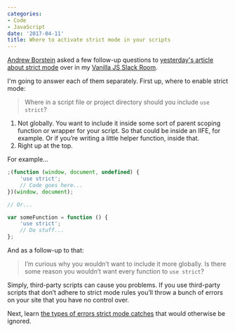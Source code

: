 ```yaml
---
categories:
- Code
- JavaScript
date: '2017-04-11'
title: Where to activate strict mode in your scripts
---
```


[Andrew Borstein](http://andrewborstein.com) asked a few follow-up questions to [yesterday's article about strict mode](/javascript-strict-mode-and-why-you-should-always-use-it/) over in my [Vanilla JS Slack Room](/vanilla-js-guidebook/).

I'm going to answer each of them separately. First up, where to enable strict mode:

> Where in a script file or project directory should you include `use strict`?

1. Not globally. You want to include it inside some sort of parent scoping function or wrapper for your script. So that could be inside an IIFE, for example. Or if you’re writing a little helper function, inside that.
2. Right up at the top.

For example...

```javascript
;(function (window, document, undefined) {
    'use strict';
    // Code goes here...
})(window, document);

// Or...

var someFunction = function () {
    'use strict';
    // Do stuff...
};
```

And as a follow-up to that:

> I’m curious why you wouldn’t want to include it more globally. Is there some reason you wouldn’t want every function to `use strict`?

Simply, third-party scripts can cause you problems. If you use third-party scripts that don’t adhere to strict mode rules you’ll throw a bunch of errors on your site that you have no control over.

Next, learn [the types of errors strict mode catches](/types-of-errors-that-strict-mode-catches-that-would-otherwise-be-ignored/) that would otherwise be ignored.